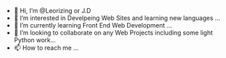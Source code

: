 - 👋 Hi, I’m @Leorizing or J.D
- 👀 I’m interested in Develpeing Web Sites and learning new languages ...
- 🌱 I’m currently learning Front End Web Development ...
- 💞️ I’m looking to collaborate on any Web Projects including some light Python work...
- 📫 How to reach me ...

<!---
Leorizing/Leorizing is a ✨ special ✨ repository because its `README.md` (this file) appears on your GitHub profile.
You can click the Preview link to take a look at your changes.
--->
